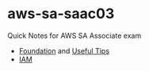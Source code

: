 # aws-sa-saac03
Quick Notes for AWS SA Associate exam 

- [Foundation](Foundation/Foundation.md) and [Useful Tips](Foundation/Tips.md)
- [IAM](Core/IAM.md)
